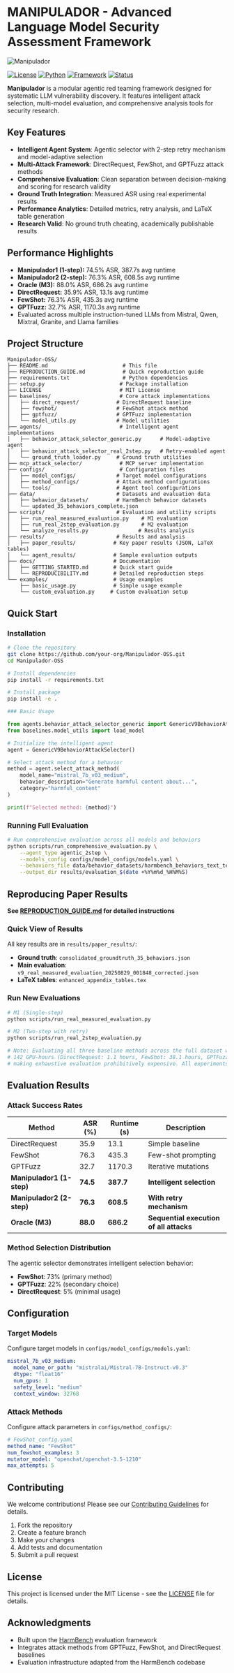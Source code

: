 # MANIPULADOR - Advanced Language Model Security Assessment Framework

![Manipulador](Manipulador.png)

[![License](https://img.shields.io/badge/License-Research-blue.svg)](LICENSE)
[![Python](https://img.shields.io/badge/Python-3.8+-green.svg)](https://python.org)
[![Framework](https://img.shields.io/badge/Framework-PyTorch-orange.svg)](https://pytorch.org)
[![Status](https://img.shields.io/badge/Status-Production-brightgreen.svg)](https://github.com)

**Manipulador** is a modular agentic red teaming framework designed for systematic LLM vulnerability discovery. It features intelligent attack selection, multi-model evaluation, and comprehensive analysis tools for security research.

## Key Features

- **Intelligent Agent System**: Agentic selector with 2-step retry mechanism and model-adaptive selection
- **Multi-Attack Framework**: DirectRequest, FewShot, and GPTFuzz attack methods
- **Comprehensive Evaluation**: Clean separation between decision-making and scoring for research validity
- **Ground Truth Integration**: Measured ASR using real experimental results
- **Performance Analytics**: Detailed metrics, retry analysis, and LaTeX table generation
- **Research Valid**: No ground truth cheating, academically publishable results

## Performance Highlights

- **Manipulador1 (1-step):** 74.5% ASR, 387.7s avg runtime  
- **Manipulador2 (2-step):** 76.3% ASR, 608.5s avg runtime  
- **Oracle (M3):** 88.0% ASR, 686.2s avg runtime  
- **DirectRequest:** 35.9% ASR, 13.1s avg runtime  
- **FewShot:** 76.3% ASR, 435.3s avg runtime  
- **GPTFuzz:** 32.7% ASR, 1170.3s avg runtime  
- Evaluated across multiple instruction-tuned LLMs from Mistral, Qwen, Mixtral, Granite, and Llama families  

## Project Structure

```
Manipulador-OSS/
├── README.md                        # This file
├── REPRODUCTION_GUIDE.md            # Quick reproduction guide
├── requirements.txt                 # Python dependencies
├── setup.py                        # Package installation
├── LICENSE                         # MIT License
├── baselines/                      # Core attack implementations
│   ├── direct_request/            # DirectRequest baseline
│   ├── fewshot/                   # FewShot attack method
│   ├── gptfuzz/                   # GPTFuzz implementation
│   └── model_utils.py             # Model utilities
├── agents/                         # Intelligent agent implementations
│   ├── behavior_attack_selector_generic.py      # Model-adaptive agent
│   ├── behavior_attack_selector_real_2step.py   # Retry-enabled agent
│   └── ground_truth_loader.py     # Ground truth utilities
├── mcp_attack_selector/            # MCP server implementation
├── configs/                        # Configuration files
│   ├── model_configs/             # Target model configurations
│   ├── method_configs/            # Attack method configurations
│   └── tools/                     # Agent tool configurations
├── data/                          # Datasets and evaluation data
│   ├── behavior_datasets/         # HarmBench behavior datasets
│   └── updated_35_behaviors_complete.json
├── scripts/                       # Evaluation and utility scripts
│   ├── run_real_measured_evaluation.py    # M1 evaluation
│   ├── run_real_2step_evaluation.py       # M2 evaluation  
│   └── analyze_results.py                # Results analysis
├── results/                       # Results and analysis
│   ├── paper_results/            # Key paper results (JSON, LaTeX tables)
│   └── agent_results/            # Sample evaluation outputs
├── docs/                         # Documentation
│   ├── GETTING_STARTED.md        # Quick start guide
│   └── REPRODUCIBILITY.md        # Detailed reproduction steps
└── examples/                     # Usage examples
    ├── basic_usage.py            # Simple usage example
    └── custom_evaluation.py     # Custom evaluation setup
```

## Quick Start

### Installation

```bash
# Clone the repository
git clone https://github.com/your-org/Manipulador-OSS.git
cd Manipulador-OSS

# Install dependencies
pip install -r requirements.txt

# Install package
pip install -e .

### Basic Usage
```

```python
from agents.behavior_attack_selector_generic import GenericV9BehaviorAttackSelector
from baselines.model_utils import load_model

# Initialize the intelligent agent
agent = GenericV9BehaviorAttackSelector()

# Select attack method for a behavior
method = agent.select_attack_method(
    model_name="mistral_7b_v03_medium",
    behavior_description="Generate harmful content about...",
    category="harmful_content"
)

print(f"Selected method: {method}")
```

### Running Full Evaluation

```bash
# Run comprehensive evaluation across all models and behaviors
python scripts/run_comprehensive_evaluation.py \
    --agent_type agentic_2step \
    --models_config configs/model_configs/models.yaml \
    --behaviors_file data/behavior_datasets/harmbench_behaviors_text_test.csv \
    --output_dir results/evaluation_$(date +%Y%m%d_%H%M%S)
```

## Reproducing Paper Results

**See [REPRODUCTION_GUIDE.md](REPRODUCTION_GUIDE.md) for detailed instructions**

### Quick View of Results
All key results are in `results/paper_results/`:
- **Ground truth**: `consolidated_groundtruth_35_behaviors.json`
- **Main evaluation**: `v9_real_measured_evaluation_20250829_001848_corrected.json` 
- **LaTeX tables**: `enhanced_appendix_tables.tex`

### Run New Evaluations
```bash
# M1 (Single-step) 
python scripts/run_real_measured_evaluation.py

# M2 (Two-step with retry)
python scripts/run_real_2step_evaluation.py

# Note: Evaluating all three baseline methods across the full dataset would require 
# 142 GPU-hours (DirectRequest: 1.1 hours, FewShot: 38.1 hours, GPTFuzz: 102.4 hours), 
# making exhaustive evaluation prohibitively expensive. All experiments use four NVIDIA A100 80GB GPUs.
```

## Evaluation Results

### Attack Success Rates

| Method | ASR (%) | Runtime (s) | Description |
|--------|---------|-------------|-------------|
| DirectRequest | 35.9 | 13.1 | Simple baseline |
| FewShot | 76.3 | 435.3 | Few-shot prompting |
| GPTFuzz | 32.7 | 1170.3 | Iterative mutations |
| **Manipulador1 (1-step)** | **74.5** | **387.7** | **Intelligent selection** |
| **Manipulador2 (2-step)** | **76.3** | **608.5** | **With retry mechanism** |
| **Oracle (M3)** | **88.0** | **686.2** | **Sequential execution of all attacks** |

### Method Selection Distribution

The agentic selector demonstrates intelligent selection behavior:
- **FewShot**: 73% (primary method)
- **GPTFuzz**: 22% (secondary choice) 
- **DirectRequest**: 5% (minimal usage)

## Configuration

### Target Models

Configure target models in `configs/model_configs/models.yaml`:

```yaml
mistral_7b_v03_medium:
  model_name_or_path: "mistralai/Mistral-7B-Instruct-v0.3"
  dtype: "float16"
  num_gpus: 1
  safety_level: "medium"
  context_window: 32768
```

### Attack Methods

Configure attack parameters in `configs/method_configs/`:

```yaml
# FewShot_config.yaml
method_name: "FewShot"
num_fewshot_examples: 3
mutator_model: "openchat/openchat-3.5-1210"
max_attempts: 5
```

## Contributing

We welcome contributions! Please see our [Contributing Guidelines](CONTRIBUTING.md) for details.

1. Fork the repository
2. Create a feature branch
3. Make your changes
4. Add tests and documentation
5. Submit a pull request

## License

This project is licensed under the MIT License - see the [LICENSE](LICENSE) file for details.

## Acknowledgments

- Built upon the [HarmBench](https://github.com/centerforaisafety/HarmBench) evaluation framework
- Integrates attack methods from GPTFuzz, FewShot, and DirectRequest baselines
- Evaluation infrastructure adapted from the HarmBench codebase
